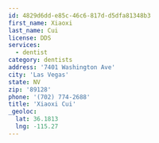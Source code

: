 ```yaml
---
id: 4829d6dd-e85c-46c6-817d-d5dfa81348b3
first_name: Xiaoxi
last_name: Cui
license: DDS
services:
  - dentist
category: dentists
address: '7401 Washington Ave'
city: 'Las Vegas'
state: NV
zip: '89128'
phone: '(702) 774-2688'
title: 'Xiaoxi Cui'
_geoloc:
  lat: 36.1813
  lng: -115.27
---
```

